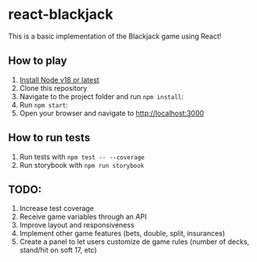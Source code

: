 # react-blackjack

This is a basic implementation of the Blackjack game using React!

## How to play

1. [Install Node v18 or latest](https://nodejs.org/en/download)
2. Clone this repository
3. Navigate to the project folder and run `npm install`:
4. Run `npm start`:
5. Open your browser and navigate to [http://localhost:3000](http://localhost:3000)

## How to run tests

1. Run tests with `npm test -- --coverage`
2. Run storybook with `npm run storybook`

## TODO:

1. Increase test coverage
2. Receive game variables through an API
3. Improve layout and responsiveness
4. Implement other game features (bets, double, split, insurances)
5. Create a panel to let users customize de game rules (number of decks, stand/hit on soft 17, etc)
